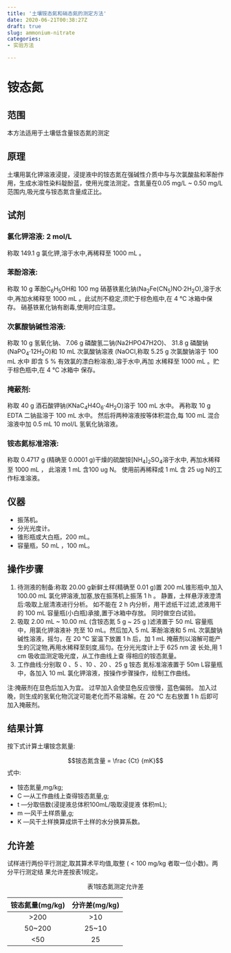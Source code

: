 ```yaml
---
title: '土壤铵态氮和硝态氮的测定方法'
date: 2020-06-21T00:38:27Z
draft: true
slug: ammonium-nitrate
categories: 
- 实验方法

---
```

# 铵态氮

## 范围

本方法适用于土壤低含量铵态氮的测定

## 原理

土壤用氯化钾溶液浸提，浸提液中的铵态氮在强碱性介质中与与次氯酸盐和苯酚作用，生成水溶性染料靛酚蓝，使用光度法测定。含氮量在0.05 mg/L ~ 0.50 mg/L范围内,吸光度与铵态氮含量成正比。
## 试剂
### 氯化钾溶液: 2 mol/L

称取 149.1 g 氯化钾,溶于水中,再稀释至 1000 mL 。

### 苯酚溶液:

称取 10 g 苯酚C<sub>6</sub>H<sub>5</sub>OH和 100 mg
 硝基铁氰化钠(Na<sub>2</sub>Fe(CN<sub>5</sub>)NO·2H<sub>2</sub>O),溶于水中,再加水稀释至 1000 mL 。此试剂不稳定,须贮于棕色瓶中,在 4 ℃ 冰箱中保存。
硝基铁氰化钠有剧毒,使用时应注意。

### 次氯酸钠碱性溶液:

称取 10 g 氢氧化钠、 7.06 g
磷酸氢二钠(Na2HPO47H2O)、 31.8 g 磷酸钠
(NaPO<sub>4</sub>·12H<sub>2</sub>O)和 10 mL 次氯酸钠溶液
(NaOCl,称取 5.25 g 次氯酸钠溶于 100 mL 水中
即含 5 % 有效氯的漂白粉溶液),溶于水中,再加
水稀释至 1000 mL 。贮于棕色瓶中,在 4 ℃ 冰箱中
保存。

### 掩蔽剂:

称取 40 g 酒石酸钾钠(KNaC<sub>4</sub>H<suv>4</sub>O<sub>6</sub>·4H<sub>2</sub>O)溶于 100 mL 水中。
再称取 10 g EDTA 二钠盐溶于 100 mL 水中。
然后将两种溶液按等体积混合,每 100 mL 混合溶液中加 0.5 mL 10 mol/L 氢氧化钠溶液。

### 铵态氮标准溶液:

称取 0.4717 g (精确至 0.0001 g)干燥的硫酸铵[NH<sub>4</sub>]<sub>2</sub>SO<sub>4</sub>溶于水中,
再加水稀释至 1000 mL ，
此溶液 1 mL 含100 ug N。
使用前再稀释成 1 mL 含 25 ug N的工作标准溶液。

## 仪器
- 振荡机。
- 分光光度计。
- 锥形瓶或大白瓶，200 mL。
- 容量瓶，50 mL ，100 mL。

## 操作步骤

1. 待测液的制备:称取 20.00 g新鲜土样(精确至
 0.01 g)置 200 mL锥形瓶中,加入 100.00 mL 氯化钾溶液,加塞,放在振荡机上振荡 1 h 。
静置，土样悬浮液澄清后:吸取上层清液进行分析。
如不能在 2 h 内分析，用干滤纸干过滤,滤液用干的
100 mL 容量瓶(小白瓶)承接,置于冰箱中存放。
同时做空白试验。
2. 吸取 2.00 mL ~ 10.00 mL (含铵态氮 5 g ~ 
25 g )滤液置于 50 mL 容量瓶中，用氯化钾溶液补
充至 10 mL。然后加入 5 mL 苯酚溶液和 5 mL 次氯酸钠碱性溶液，摇匀，在 20 ℃ 室温下放置 1 h 后，加 1 mL 掩蔽剂以溶解可能产生的沉淀物,再用水稀释至刻度,摇匀。在分光光度计上于 625 nm 波
长处,用 1 cm 吸收皿测定吸光度，从工作曲线上查
得相应的铵态氮量。
3. 工作曲线:分别取 0 、5 、10 、20 、25 g 铵态
氮标准溶液置于 50m L容量瓶中，各加入 10 mL 氯化钾溶液，按操作步骤操作，绘制工作曲线。

注:掩蔽剂在显色后加入为宜。
过早加入会使显色反应很慢，蓝色偏弱。
加入过晚，则生成的氢氧化物沉淀可能老化而不易溶解。在 20 ℃ 左右放置 1 h 后即可加入掩蔽剂。

## 结果计算
按下式计算土壤铵念氮量:

$$铵态氮含量 = \frac {Ct} {mK}$$
式中:

- 铵态氮量,mg/kg;
- C —从工作曲线上查得铵态氮量,g;
- t —分取倍数(浸提液总体积100mL/吸取浸提液
体积mL);
- m —风干土样质量,g;
- K —风干土样换算成烘干土样的水分换算系数。

## 允许差

试样进行两份平行测定,取其算术平均值,取整
( < 100 mg/kg 者取一位小数)。两分平行测定结
果允许差按表1规定。

<center>表1铵态氮测定允许差</center>

|铵态氮量(mg/kg) |分许差(mg/kg)|
|:-:|:-:|
|>200|>10|
|50~200|25~10|
|<50|25|
